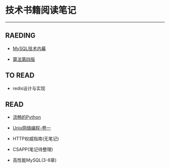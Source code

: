 # 技术书籍阅读笔记

---

## RAEDING

- [MySQL技术内幕](https://github.com/erenming/reading-books/tree/master/inside-mysql/notes)

- [算法第四版](https://github.com/erenming/LearnAlgs4)

## TO READ

- redis设计与实现

## READ

- [流畅的Python](https://github.com/erenming/learn_fluentpython)

- [Unix网络编程-卷一](https://github.com/erenming/unplearning)

- HTTP权威指南(无笔记)

- CSAPP(笔记待整理)

- 高性能MySQL(3-6章)